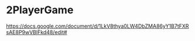 # 2PlayerGame


https://docs.google.com/document/d/1LkV8thya0LW4DbZMA86yY1B7tFXRsAE8P9wVBlFkd48/edit#
